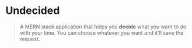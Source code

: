 # Undecided

> A MERN stack application that helps you **decide** what you want to do with your time. You can choose whatever you want and it'll save the request.
